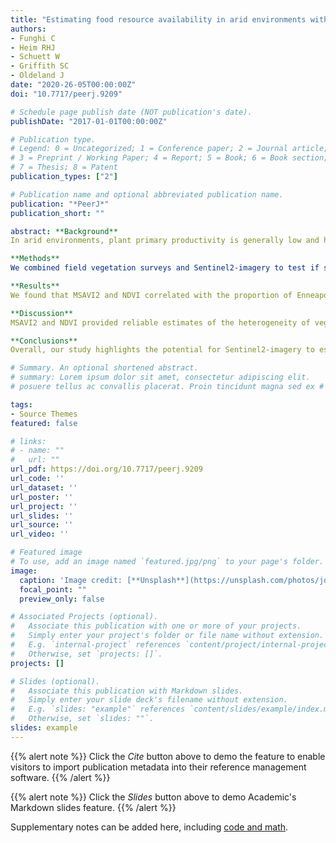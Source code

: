 ```yaml
---
title: "Estimating food resource availability in arid environments with Sentinel 2 satellite imagery"
authors:
- Funghi C
- Heim RHJ
- Schuett W
- Griffith SC
- Oldeland J
date: "2020-26-05T00:00:00Z"
doi: "10.7717/peerj.9209"

# Schedule page publish date (NOT publication's date).
publishDate: "2017-01-01T00:00:00Z"

# Publication type.
# Legend: 0 = Uncategorized; 1 = Conference paper; 2 = Journal article;
# 3 = Preprint / Working Paper; 4 = Report; 5 = Book; 6 = Book section;
# 7 = Thesis; 8 = Patent
publication_types: ["2"]

# Publication name and optional abbreviated publication name.
publication: "*PeerJ*"
publication_short: ""

abstract: **Background**
In arid environments, plant primary productivity is generally low and highly variable both spatially and temporally. Resources are not evenly distributed in space and time (e.g., soil nutrients, water), and depend on global (El Niño/ Southern Oscillation) and local climate parameters. The launch of the Sentinel2-satellite, part of the European Copernicus program, has led to the provision of freely available data with a high spatial resolution (10 m per pixel). Here, we aimed to test whether Sentinel2-imagery can be used to quantify the spatial variability of a minor tussock grass (Enneapogon spp.) in an Australian arid area and whether we can identify different vegetation cover (e.g., grass from shrubs) along different temporal scenarios. Although short-lasting, the Enneapogon grassland has been identified as a key primary food source to animals in the arid environment. If we are able to identify and monitor the productivity of this species remotely, it will provide an important new tool for examining food resource dynamics and subsequent animal responses to them in arid habitat.

**Methods**
We combined field vegetation surveys and Sentinel2-imagery to test if satellite spectral data can predict the spatial variability of Enneapogon over time, through GLMMs. Additionally, a cluster analysis (‘gower’ distance, ‘complete’ method), based on Enneapogon seed-productivity, and total vegetation cover in October 2016, identified three clusters: bare ground, grass dominated and shrub dominated. We compared the vegetation indices between these different clusters from October 2016 to January 2017.

**Results**
We found that MSAVI2 and NDVI correlated with the proportion of Enneapogon with seeds across the landscape and this relationship changed over time. Both vegetation indices (MSAVI2 and NDVI) were higher in patches with high seed-productivity of Enneapogon than in bare soil, but only in October, a climatically-favorable period during which this dominant grass reached peak seed-productivity.

**Discussion**
MSAVI2 and NDVI provided reliable estimates of the heterogeneity of vegetation type across the landscape only when measured in the Austral spring. This means that grass cover is related to seed-productivity and it is possible to remotely and reliably predict food resource availability in arid habitat, but only in certain conditions. The lack of significant differences between clusters in the summer was likely driven by the short-lasting nature of the vegetation in the study and the sparseness of the grass-dominated vegetation, in contrast to the shrub vegetation cluster that was particularly well measured by the NDVI.

**Conclusions**
Overall, our study highlights the potential for Sentinel2-imagery to estimate and monitor the change in grass seed availability remotely in arid environments. However, heterogeneity in grassland cover is not as reliably measured as other types of vegetation and may only be well detected during periods of peak productivity (e.g., October 2016).

# Summary. An optional shortened abstract.
# summary: Lorem ipsum dolor sit amet, consectetur adipiscing elit. 
# posuere tellus ac convallis placerat. Proin tincidunt magna sed ex # sollicitudin condimentum.

tags:
- Source Themes
featured: false

# links:
# - name: ""
#   url: ""
url_pdf: https://doi.org/10.7717/peerj.9209
url_code: ''
url_dataset: ''
url_poster: ''
url_project: ''
url_slides: ''
url_source: ''
url_video: ''

# Featured image
# To use, add an image named `featured.jpg/png` to your page's folder.
image:
  caption: 'Image credit: [**Unsplash**](https://unsplash.com/photos/jdD8gXaTZsc)'
  focal_point: ""
  preview_only: false

# Associated Projects (optional).
#   Associate this publication with one or more of your projects.
#   Simply enter your project's folder or file name without extension.
#   E.g. `internal-project` references `content/project/internal-project/index.md`.
#   Otherwise, set `projects: []`.
projects: []

# Slides (optional).
#   Associate this publication with Markdown slides.
#   Simply enter your slide deck's filename without extension.
#   E.g. `slides: "example"` references `content/slides/example/index.md`.
#   Otherwise, set `slides: ""`.
slides: example
---
```


{{% alert note %}}
Click the *Cite* button above to demo the feature to enable visitors to import publication metadata into their reference management software.
{{% /alert %}}

{{% alert note %}}
Click the *Slides* button above to demo Academic's Markdown slides feature.
{{% /alert %}}

Supplementary notes can be added here, including [code and math](https://sourcethemes.com/academic/docs/writing-markdown-latex/).
